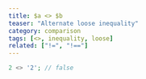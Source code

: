```yaml
---
title: $a <> $b
teaser: "Alternate loose inequality"
category: comparison
tags: [<>, inequality, loose]
related: ["!=", "!=="]
---
```


```php
2 <> '2'; // false
```
